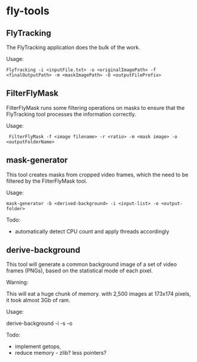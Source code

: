 fly-tools
=========

FlyTracking
------------

The FlyTracking application does the bulk of the work.

Usage:

	FlyTracking -i <inputFile.txt> -o <originalImagePath> -f <finalOutputPath> -m <maskImagePath> -O <outputFilePrefix>

FilterFlyMask
------------

FilterFlyMask runs some filtering operations on masks to ensure that the FlyTracking tool processes the information correctly.

Usage:

	 FilterFlyMask -f <image filename> -r <ratio> -m <mask image> -o <outputFolderName>

mask-generator
-------------

This tool creates masks from cropped video frames, which the need to be filtered by the FilterFlyMask tool.

Usage:

	mask-generator -b <derived-background> -i <input-list> -o <output-folder>

Todo: 

* automatically detect CPU count and apply threads accordingly 

derive-background
-----------------

This tool will generate a common background image of a set of video frames (PNGs), based on the statistical mode of each pixel. 

Warning: 

  This will eat a huge chunk of memory. with 2,500 images at 173x174 pixels, it took almost 3Gb of ram.

Usage:

  derive-background -i <input-list> -s <sample-file> -o <output-filename> 

Todo:

* implement getops,
* reduce memory - zlib? less pointers?

